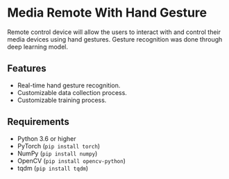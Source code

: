 # Media Remote With Hand Gesture
Remote control device will allow the users to interact with and control their media devices using hand gestures. Gesture recognition was done through deep learning model.

## Features
- Real-time hand gesture recognition.
- Customizable data collection process.
- Customizable training process.

## Requirements
- Python 3.6 or higher
- PyTorch (`pip install torch`)
- NumPy (`pip install numpy`)
- OpenCV (`pip install opencv-python`)
- tqdm (`pip install tqdm`)

